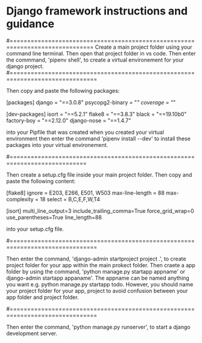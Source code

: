 # Django framework instructions and guidance

#==============================================================================
Create a main project folder using your command line terminal. Then open that project folder in vs code. Then enter the commmand, 'pipenv shell', to create a virtual environement for your django project.
#===============================================================================

Then copy and paste the following packages:

[packages]
django = "==3.0.8"
psycopg2-binary = "_"
coverage = "_"

[dev-packages]
isort = "==5.2.1"
flake8 = "==3.8.3"
black = "==19.10b0"
factory-boy = "==2.12.0"
django-nose = "==1.4.7"

into your Pipfile that was created when you created your virtual environment then enter the command 'pipenv install --dev' to install these packages into your virtual environement.

#============================================================================

Then create a setup.cfg file inside your main project folder. Then copy and paste the following content:

[flake8]
ignore = E203, E266, E501, W503
max-line-length = 88
max-complexity = 18
select = B,C,E,F,W,T4

[isort]
multi_line_output=3
include_trailing_comma=True
force_grid_wrap=0
use_parentheses=True
line_length=88

into your setup.cfg file.

#===============================================================================

Then enter the command, 'django-admin startproject project .', to create project folder for your app within the main prokect folder. Then craete a app folder by using the command, 'python manage.py startapp appname' or django-admin startapp appaname'. The appname can be named anything you want e.g.
python manage.py startapp todo. However, you should name your project folder for your app, project to avoid confusion between your app folder and project folder.

#===============================================================================

Then enter the command, 'python manage.py runserver', to start a django development server.
